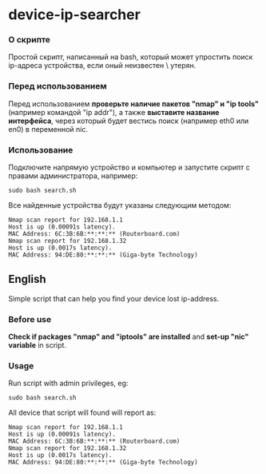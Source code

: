 # device-ip-searcher
### О скрипте
Простой скрипт, написанный на bash, который может упростить поиск ip-адреса устройства, если оный неизвестен \ утерян.
### Перед использованием
Перед использованием **проверьте наличие пакетов "nmap" и "ip tools"** (например командой "ip addr"), а также **выставите название интерфейса**, через который будет вестись поиск (например eth0 или en0) в переменной nic.
### Использование
Подключите напрямую устройство и компьютер и запустите скрипт с правами администратора, например:

    sudo bash search.sh
Все найденные устройства будут указаны следующим методом:

    Nmap scan report for 192.168.1.1
    Host is up (0.00091s latency).
    MAC Address: 6C:3B:6B:**:**:** (Routerboard.com)
    Nmap scan report for 192.168.1.32
    Host is up (0.0017s latency).
    MAC Address: 94:DE:80:**:**:** (Giga-byte Technology)
    
## English
Simple script that can help you find your device lost ip-address.
### Before use
**Check if packages "nmap" and "iptools" are installed** and **set-up "nic" variable** in script.
### Usage
Run script with admin privileges, eg:

    sudo bash search.sh
All device that script will found will report as:

    Nmap scan report for 192.168.1.1
    Host is up (0.00091s latency).
    MAC Address: 6C:3B:6B:**:**:** (Routerboard.com)
    Nmap scan report for 192.168.1.32
    Host is up (0.0017s latency).
    MAC Address: 94:DE:80:**:**:** (Giga-byte Technology)
